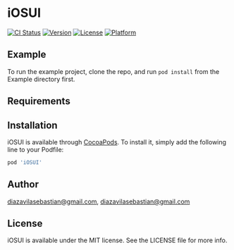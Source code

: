 # iOSUI

[![CI Status](https://img.shields.io/travis/diazavilasebastian@gmail.com/iOSUI.svg?style=flat)](https://travis-ci.org/diazavilasebastian@gmail.com/iOSUI)
[![Version](https://img.shields.io/cocoapods/v/iOSUI.svg?style=flat)](https://cocoapods.org/pods/iOSUI)
[![License](https://img.shields.io/cocoapods/l/iOSUI.svg?style=flat)](https://cocoapods.org/pods/iOSUI)
[![Platform](https://img.shields.io/cocoapods/p/iOSUI.svg?style=flat)](https://cocoapods.org/pods/iOSUI)

## Example

To run the example project, clone the repo, and run `pod install` from the Example directory first.

## Requirements

## Installation

iOSUI is available through [CocoaPods](https://cocoapods.org). To install
it, simply add the following line to your Podfile:

```ruby
pod 'iOSUI'
```

## Author

diazavilasebastian@gmail.com, diazavilasebastian@gmail.com

## License

iOSUI is available under the MIT license. See the LICENSE file for more info.
